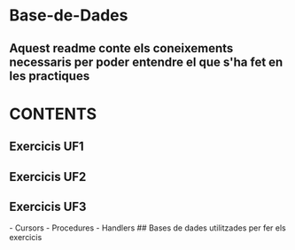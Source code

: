 # Base-de-Dades

## Aquest readme conte els coneixements necessaris per poder entendre el que s'ha fet en les practiques

# CONTENTS

## Exercicis UF1
## Exercicis UF2
<h2 href="https://github.com/JoseGomez23/Base-de-Dades/edit/main/UF3/Exercicis.md">Exercicis UF3</h2>
  - Cursors
  - Procedures
  - Handlers
## Bases de dades utilitzades per fer els exercicis
